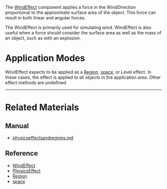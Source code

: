The [WindEffect](../../../../code_reference/class_reference/windeffect.md) component applies a force in the WindDirection  proportional to the approximate surface area of the object. This force can result in both linear and angular forces.

The WindEffect is primarily used for simulating wind. WindEffect is also useful when a force should consider the surface area as well as the mass of an object, such as with an explosion.

 #  Application Modes
WindEffect expects to be applied as a [Region](../../../../code_reference/class_reference/region.md), [space](../../../../code_reference/class_reference/space.md), or Level effect. In these cases, the effect is applied to all objects in the application area. Other effect methods are undefined.

---
 #  Related Materials
 ##  Manual
- [physicseffectsandregions.md](../physicseffectsandregions.md)

 ##  Reference
- [WindEffect](../../../../code_reference/class_reference/windeffect.md)
- [PhysicsEffect](../../../../code_reference/class_reference/physicseffect.md)
- [Region](../../../../code_reference/class_reference/region.md)
- [space](../../../../code_reference/class_reference/space.md) 

 